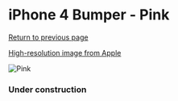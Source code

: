 # iPhone 4 Bumper - Pink

[Return to previous page](/iphone_4)

[High-resolution image from Apple](https://store.storeimages.cdn-apple.com/8756/as-images.apple.com/is/MC669?wid=4500&hei=4500&fmt=png)

<div style="width: 384px"><img src="/everysource/MC669.png" alt="Pink"></div>

### Under construction
